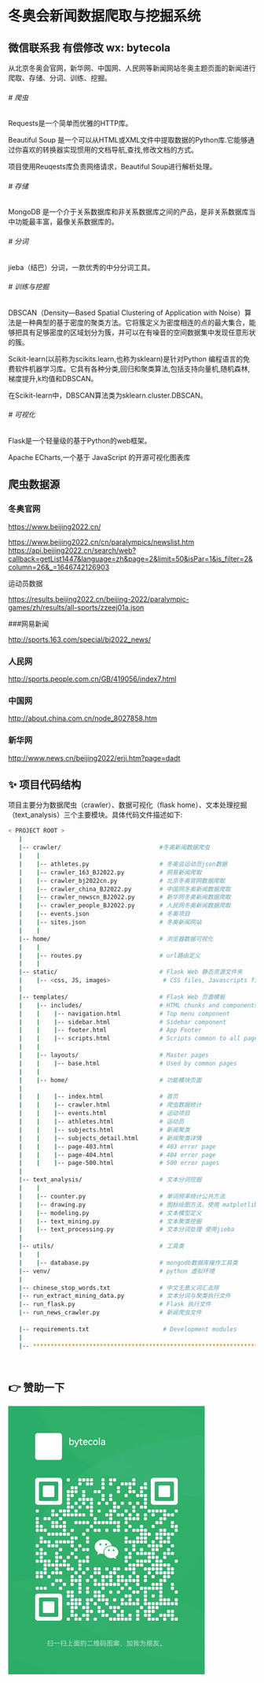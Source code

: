 
# 冬奥会新闻数据爬取与挖掘系统

## 微信联系我 有偿修改 wx: bytecola

<p class="mb-5">从北京冬奥会官网，新华网、中国网、人民网等新闻网站冬奥主题页面的新闻进行爬取、存储、分词、训练、挖掘。</p>
<h6 class="font-weight-bolder"># 爬虫</h6>
<p>
    Requests是一个简单而优雅的HTTP库。</p>
<p>
    Beautiful Soup 是一个可以从HTML或XML文件中提取数据的Python库.它能够通过你喜欢的转换器实现惯用的文档导航,查找,修改文档的方式。
</p>
<p class="mb-4">
    项目使用Reuqests库负责网络请求，Beautiful Soup进行解析处理。</p>
<h6 class="font-weight-bolder"># 存储</h6>
<p class="mb-4">
    MongoDB 是一个介于关系数据库和非关系数据库之间的产品，是非关系数据库当中功能最丰富，最像关系数据库的。</p>
<h6 class="font-weight-bolder"># 分词</h6>
<p class="mb-4">
    jieba（结巴）分词，一款优秀的中分分词工具。</p>
<h6 class="font-weight-bolder"># 训练与挖掘</h6>
<p >
    DBSCAN（Density—Based Spatial Clustering of Application with
    Noise）算法是一种典型的基于密度的聚类方法。它将簇定义为密度相连的点的最大集合，能够把具有足够密度的区域划分为簇，并可以在有噪音的空间数据集中发现任意形状的簇。</p>
<p>
    Scikit-learn(以前称为scikits.learn,也称为sklearn)是针对Python 编程语言的免费软件机器学习库。它具有各种分类,回归和聚类算法,包括支持向量机,随机森林,梯度提升,k均值和DBSCAN。
</p>
<p class="mb-4">
    在Scikit-learn中，DBSCAN算法类为sklearn.cluster.DBSCAN。
</p>
<h6 class="font-weight-bolder"># 可视化</h6>
<p>
    Flask是一个轻量级的基于Python的web框架。</p>
<p class="mb-4">
    Apache ECharts,一个基于 JavaScript 的开源可视化图表库</p>

## 爬虫数据源

### 冬奥官网

https://www.beijing2022.cn/

https://www.beijing2022.cn/cn/paralympics/newslist.htm
https://api.beijing2022.cn/search/web?callback=getList1447&language=zh&page=2&limit=50&isPar=1&is_filter=2&column=26&_=1646742126903

运动员数据

https://results.beijing2022.cn/beijing-2022/paralympic-games/zh/results/all-sports/zzeej01a.json

###网易新闻

http://sports.163.com/special/bj2022_news/

### 人民网

http://sports.people.com.cn/GB/419056/index7.html

### 中国网

http://about.china.com.cn/node_8027858.htm

### 新华网

http://www.news.cn/beijing2022/erji.htm?page=dadt


## ✨ 项目代码结构

项目主要分为数据爬虫（crawler）、数据可视化（flask home）、文本处理挖掘（text_analysis）三个主要模块。具体代码文件描述如下:

```bash
< PROJECT ROOT >
   |
   |-- crawler/                            #冬奥新闻数据爬虫
   |    |
   |    |-- athletes.py                    # 冬奥会运动员json数据
   |    |-- crawler_163_BJ2022.py          # 网易新闻爬取
   |    |-- crawler_bj2022cn.py            # 北京冬奥官网数据爬取  
   |    |-- crawler_china_BJ2022.py        # 中国网冬奥新闻数据爬取  
   |    |-- crawler_newscn_BJ2022.py       # 新华网冬奥新闻数据爬取
   |    |-- crawler_people_BJ2022.py       # 人民网冬奥新闻数据爬取
   |    |-- events.json                    # 冬奥项目
   |    |-- sites.json                     # 冬奥新闻网站
   |    |
   |-- home/                               # 浏览器数据可视化
   |    |
   |    |-- routes.py                      # url路由定义
   |    |
   |-- static/                             # Flask Web 静态资源文件夹 
   |    |-- <css, JS, images>               # CSS files, Javascripts files 
   | 
   |-- templates/                          # Flask Web 页面模板
   |    |-- includes/                      # HTML chunks and components
   |    |    |-- navigation.html           # Top menu component
   |    |    |-- sidebar.html              # Sidebar component
   |    |    |-- footer.html               # App Footer
   |    |    |-- scripts.html              # Scripts common to all pages
   |    |
   |    |-- layouts/                       # Master pages
   |    |    |-- base.html                 # Used by common pages
   |    |
   |    |-- home/                          # 功能模块页面
   |
   |    |    |-- index.html                # 首页
   |    |    |-- crawler.html              # 爬虫数据统计
   |    |    |-- events.html               # 运动项目
   |    |    |-- athletes.html             # 运动员
   |    |    |-- subjects.html             # 新闻聚类
   |    |    |-- subjects_detail.html      # 新闻聚类详情
   |    |    |-- page-403.html             # 403 error page
   |    |    |-- page-404.html             # 404 error page
   |    |    |-- page-500.html             # 500 error pages
   |    
   |-- text_analysis/                      # 文本分词挖掘
   |    |
   |    |-- counter.py                     # 单词频率统计公共方法
   |    |-- drawing.py                     # 图标绘图方法，使用 matplotlib
   |    |-- modeling.py                    # 文本模型定义 
   |    |-- text_mining.py                 # 文本聚类挖掘
   |    |-- text_processing.py             # 文本分词处理 使用jieba
   |
   |-- utils/                              # 工具类
   |    |
   |    |-- database.py                    # mongodb数据库操作工具类
   |-- venv/                               # python 虚拟环境
   |
   |-- chinese_stop_words.txt              # 中文无意义词汇去除
   |-- run_extract_mining_data.py          # 文本分词与聚类执行文件
   |-- run_flask.py                        # Flask 执行文件
   |-- run_news_crawler.py                 # 新闻爬虫文件

   |-- requirements.txt                     # Development modules
   |
   |-- ************************************************************************
```

<br />

## 👉 赞助一下

![bytecola.png](bytecola.png)